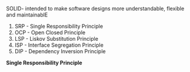 SOLID-  intended to make software designs more understandable, flexible and maintainablE

1. SRP - Single Responsibility Principle
2. OCP - Open Closed Principle
3. LSP - Liskov Substitution Principle
4. ISP - Interface Segregation Principle
5. DIP - Dependency Inversion Principle

**Single Responsibility Principle**
